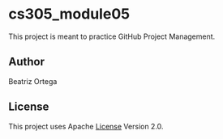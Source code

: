 # cs305_module05
This project is meant to practice GitHub Project Management.

## Author
Beatriz Ortega

## License
This project uses Apache [License](LICENSE) Version 2.0.
